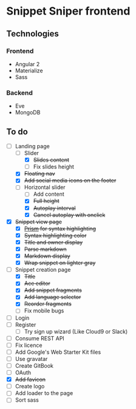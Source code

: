 # Snippet Sniper frontend

## Technologies

### Frontend

- Angular 2
- Materialize
- Sass

### Backend

- Eve
- MongoDB

## To do

- [ ] Landing page
  - [ ] Slider
  	- [x] ~~Slides content~~
    - [ ] Fix slides height
  - [x] ~~Floating nav~~
  - [x] ~~Add social media icons on the footer~~
  - [ ] Horizontal slider
    - [ ] Add content
    - [x] ~~Full height~~
    - [x] ~~Autoplay interval~~
    - [x] ~~Cancel autoplay with onclick~~
- [x] ~~Snippet view page~~
  - [x] ~~[Prism](prismjs.com) for syntax highlighting~~ 
  - [x] ~~Syntax highlighting color~~
  - [x] ~~Title and owner display~~
  - [x] ~~Parse markdown~~
  - [x] ~~Markdown display~~
  - [x] ~~Wrap snippet on lighter gray~~
- [ ] Snippet creation page
  - [x] ~~Title~~
  - [x] ~~Ace editor~~
  - [x] ~~Add snippet fragments~~
  - [x] ~~Add language selector~~
  - [x] ~~Reorder fragments~~
  - [ ] Fix mobile bugs
- [ ] Login 
- [ ] Register
	- [ ] Try sign up wizard (Like Cloud9 or Slack)
- [ ] Consume REST API
- [ ] Fix licence
- [ ] Add Google's Web Starter Kit files
- [ ] Use gravatar
- [ ] Create GitBook
- [ ] OAuth
- [x] ~~Add favicon~~
- [ ] Create logo 
- [ ] Add loader to the page
- [ ] Sort sass
